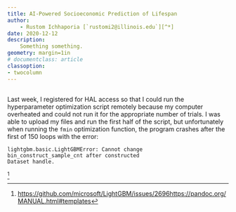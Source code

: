 ```yaml
---
title: AI-Powered Socioeconomic Prediction of Lifespan
author: 
    - Rustom Ichhaporia [`rustomi2@illinois.edu`][^*]
date: 2020-12-12
description: 
    Something something. 
geometry: margin=1in
# documentclass: article
classoption: 
- twocolumn
---
```


<!-- Document -->

## 

Last week, I registered for HAL access so that I could run the hyperparameter optimization script remotely because my computer overheated and could not run it for the appropriate number of trials. I was able to upload my files and run the first half of the script, but unfortunately when running the `fmin` optimization function, the program crashes after the first of 150 loops with the error: 

```
lightgbm.basic.LightGBMError: Cannot change 
bin_construct_sample_cnt after constructed 
Dataset handle.
```

[^1]

<!-- Footnotes -->

[^*]: This research project was completed during my time as a research intern at the [Illinois Risk Lab](https://irisklabuiuc.wixsite.com/) during the Fall of 2020. My research was a part of the AI-Powered Lifecycle Financial Planning project, which is still under development. I appreciate the help of Dr. Runhuan Feng, Dr. Frank Quan, Dr. Yong Xie, Dr. Linfeng Zhang, and my fellow interns throughout the process. Thank you!

[^1]: https://github.com/microsoft/LightGBM/issues/2696https://pandoc.org/MANUAL.html#templates